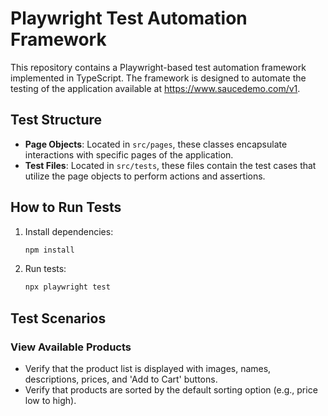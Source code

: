 # Playwright Test Automation Framework

This repository contains a Playwright-based test automation framework implemented in TypeScript. The framework is designed to automate the testing of the application available at https://www.saucedemo.com/v1.

## Test Structure

- **Page Objects**: Located in `src/pages`, these classes encapsulate interactions with specific pages of the application.
- **Test Files**: Located in `src/tests`, these files contain the test cases that utilize the page objects to perform actions and assertions.

## How to Run Tests

1. Install dependencies:
   ```bash
   npm install
   ```

2. Run tests:
   ```bash
   npx playwright test
   ```

## Test Scenarios

### View Available Products
- Verify that the product list is displayed with images, names, descriptions, prices, and 'Add to Cart' buttons.
- Verify that products are sorted by the default sorting option (e.g., price low to high).
